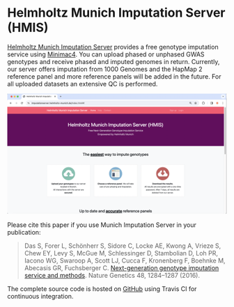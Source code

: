 # Helmholtz Munich Imputation Server (HMIS)

[Helmholtz Munich Imputation Server](https://imputationserver.helmholtz-muenchen.de) provides a free genotype imputation service using [Minimac4](http://genome.sph.umich.edu/wiki/Minimac4). You can upload phased or unphased GWAS genotypes and receive phased and imputed genomes in return. Currently, our server offers imputation from 1000 Genomes and the HapMap 2 reference panel and more reference panels will be added in the future. For all uploaded datasets an extensive QC is performed.

![](images/images_new/imputation_serverhome.png)

Please cite this paper if you use Munich Imputation Server in your publication:

> Das S, Forer L, Schönherr S, Sidore C, Locke AE, Kwong A, Vrieze S, Chew EY, Levy S, McGue M, Schlessinger D, Stambolian D, Loh PR, Iacono WG, Swaroop A, Scott LJ, Cucca F, Kronenberg F, Boehnke M, Abecasis GR, Fuchsberger C. [Next-generation genotype imputation service and methods](https://www.ncbi.nlm.nih.gov/pubmed/27571263). Nature Genetics 48, 1284–1287 (2016).


The complete source code is hosted on [GitHub](https://github.com/genepi/imputationserver/) using Travis CI for continuous integration.
